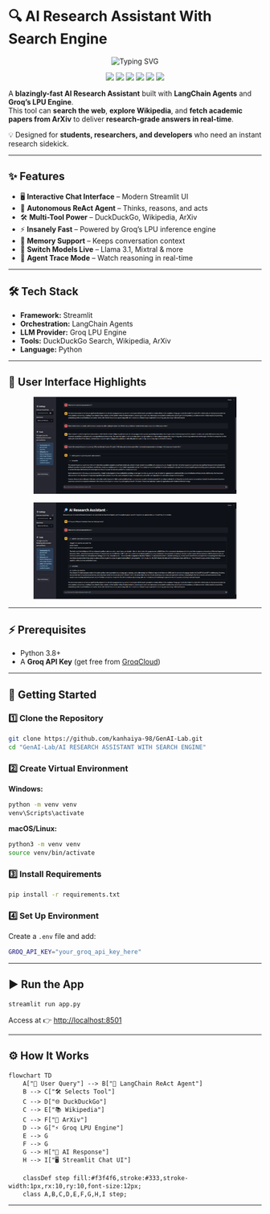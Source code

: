 
# 🔍 AI Research Assistant With Search Engine  

<p align="center">
  <img src="https://readme-typing-svg.demolab.com?font=Fira+Code&size=28&pause=1000&color=36BCF7&center=true&vCenter=true&width=900&lines=Blazingly-fast+AI+Research+Assistant;Search+Web+%7C+Explore+Wikipedia+%7C+Fetch+ArXiv+Papers;Powered+by+LangChain+%2B+Groq+LPU+Engine" alt="Typing SVG" />
</p>  

<p align="center">
  <img src="https://img.shields.io/badge/Python-3.8%2B-blue?logo=python" />
  <img src="https://img.shields.io/badge/Streamlit-App-red?logo=streamlit" />
  <img src="https://img.shields.io/badge/LangChain-Agents-orange?logo=chainlink" />
  <img src="https://img.shields.io/badge/Groq-LPU-black?logo=groq" />
  <img src="https://img.shields.io/github/stars/kanhaiya-98/GenAI-Lab?style=social" />
  <img src="https://img.shields.io/github/forks/kanhaiya-98/GenAI-Lab?style=social" />
</p>  

A **blazingly-fast AI Research Assistant** built with **LangChain Agents** and **Groq’s LPU Engine**.  
This tool can **search the web**, **explore Wikipedia**, and **fetch academic papers from ArXiv** to deliver **research-grade answers in real-time**.  

💡 Designed for **students, researchers, and developers** who need an instant research sidekick.  

---



## ✨ Features

* 🖥️ **Interactive Chat Interface** – Modern Streamlit UI
* 🧠 **Autonomous ReAct Agent** – Thinks, reasons, and acts
* 🛠️ **Multi-Tool Power** – DuckDuckGo, Wikipedia, ArXiv
* ⚡ **Insanely Fast** – Powered by Groq’s LPU inference engine
* 📜 **Memory Support** – Keeps conversation context
* 🔄 **Switch Models Live** – Llama 3.1, Mixtral & more
* 🚀 **Agent Trace Mode** – Watch reasoning in real-time

---

## 🛠 Tech Stack

* **Framework:** Streamlit
* **Orchestration:** LangChain Agents
* **LLM Provider:** Groq LPU Engine
* **Tools:** DuckDuckGo Search, Wikipedia, ArXiv
* **Language:** Python

---

## 🌈 User Interface Highlights

<p align="center">
  <img src="assets/app1.png" width="80%" />
</p>  

<p align="center">
  <img src="assets/app2.png" width="80%" />
</p>  

---

## ⚡ Prerequisites

* Python 3.8+
* A **Groq API Key** (get free from [GroqCloud](https://groq.com/))

---

## 🚀 Getting Started

### 1️⃣ Clone the Repository

```bash
git clone https://github.com/kanhaiya-98/GenAI-Lab.git
cd "GenAI-Lab/AI RESEARCH ASSISTANT WITH SEARCH ENGINE"
```

### 2️⃣ Create Virtual Environment

**Windows:**

```bash
python -m venv venv
venv\Scripts\activate
```

**macOS/Linux:**

```bash
python3 -m venv venv
source venv/bin/activate
```

### 3️⃣ Install Requirements

```bash
pip install -r requirements.txt
```

### 4️⃣ Set Up Environment

Create a `.env` file and add:

```bash
GROQ_API_KEY="your_groq_api_key_here"
```

---

## ▶️ Run the App

```bash
streamlit run app.py
```

Access at 👉 [http://localhost:8501](http://localhost:8501)

---

## ⚙️ How It Works

```mermaid
flowchart TD
    A["💬 User Query"] --> B["🧠 LangChain ReAct Agent"]
    B --> C["🛠 Selects Tool"]
    C --> D["🌐 DuckDuckGo"]
    C --> E["📚 Wikipedia"]
    C --> F["📄 ArXiv"]
    D --> G["⚡ Groq LPU Engine"]
    E --> G
    F --> G
    G --> H["🤖 AI Response"]
    H --> I["🖥️ Streamlit Chat UI"]

    classDef step fill:#f3f4f6,stroke:#333,stroke-width:1px,rx:10,ry:10,font-size:12px;
    class A,B,C,D,E,F,G,H,I step;
```

---



